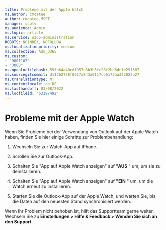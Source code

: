 ```yaml
---
title: Probleme mit der Apple Watch
ms.author: cmcatee
author: cmcatee-MSFT
manager: scotv
ms.audience: Admin
ms.topic: article
ms.service: o365-administration
ROBOTS: NOINDEX, NOFOLLOW
ms.localizationpriority: medium
ms.collection: Adm_O365
ms.custom:
- "9001107"
- "3068"
ms.openlocfilehash: 59fb64a40cdf957c8b3b3fc28f2bd8dcfe29f387
ms.sourcegitcommit: d11262728f0617a843a0117cb5172aa322022b27
ms.translationtype: MT
ms.contentlocale: de-DE
ms.lasthandoff: 03/08/2022
ms.locfileid: "63197492"
---
```

# <a name="trouble-with-the-apple-watch"></a>Probleme mit der Apple Watch

Wenn Sie Probleme bei der Verwendung von Outlook auf der Apple Watch haben, finden Sie hier einige Schritte zur Problembehandlung: 

1. Wechseln Sie zur Watch-App auf iPhone.

2. Scrollen Sie zur Outlook-App.

3. Schalten Sie "App auf Apple Watch anzeigen" auf **"AUS** " um, um sie zu deinstallieren.

4. Schalten Sie "App auf Apple Watch anzeigen" auf **"EIN** " um, um die Watch erneut zu installieren.

5. Starten Sie die Outlook-App auf der Apple Watch, und warten Sie, bis die Daten auf den neuesten Stand synchronisiert werden. 

Wenn Ihr Problem nicht behoben ist, hilft das Supportteam gerne weiter. Wechseln Sie zu **Einstellungen > Hilfe & Feedback > Wenden Sie sich an den Support**. 